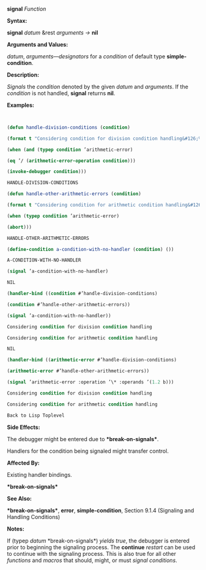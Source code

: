 **signal** *Function* 



**Syntax:** 



**signal** *datum* &amp;rest *arguments →* **nil** 



**Arguments and Values:** 



*datum*, *arguments*—*designators* for a *condition* of default type **simple-condition**. 



**Description:** 



*Signals* the *condition* denoted by the given *datum* and *arguments*. If the *condition* is not handled, **signal** returns **nil**. 



**Examples:**
```lisp
 

(defun handle-division-conditions (condition) 

(format t "Considering condition for division condition handling&#126;%") 

(when (and (typep condition ’arithmetic-error) 

(eq ’/ (arithmetic-error-operation condition))) 

(invoke-debugger condition))) 

HANDLE-DIVISION-CONDITIONS 

(defun handle-other-arithmetic-errors (condition) 

(format t "Considering condition for arithmetic condition handling&#126;%") 

(when (typep condition ’arithmetic-error) 

(abort))) 

HANDLE-OTHER-ARITHMETIC-ERRORS 

(define-condition a-condition-with-no-handler (condition) ()) 

A-CONDITION-WITH-NO-HANDLER 

(signal ’a-condition-with-no-handler) 

NIL 

(handler-bind ((condition #’handle-division-conditions) 

(condition #’handle-other-arithmetic-errors)) 

(signal ’a-condition-with-no-handler)) 

Considering condition for division condition handling 

Considering condition for arithmetic condition handling 

NIL 

(handler-bind ((arithmetic-error #’handle-division-conditions) 

(arithmetic-error #’handle-other-arithmetic-errors)) 

(signal ’arithmetic-error :operation ’\* :operands ’(1.2 b))) 

Considering condition for division condition handling 

Considering condition for arithmetic condition handling 

Back to Lisp Toplevel 


```
**Side Effects:** 



The debugger might be entered due to **\*break-on-signals\***. 







 



 



Handlers for the condition being signaled might transfer control. 



**Affected By:** 



Existing handler bindings. 



**\*break-on-signals\*** 



**See Also:** 



**\*break-on-signals\***, **error**, **simple-condition**, Section 9.1.4 (Signaling and Handling Conditions) 



**Notes:** 



If (typep *datum* \*break-on-signals\*) *yields true*, the debugger is entered prior to beginning the signaling process. The **continue** *restart* can be used to continue with the signaling process. This is also true for all other *functions* and *macros* that should, might, or must *signal conditions*. 



